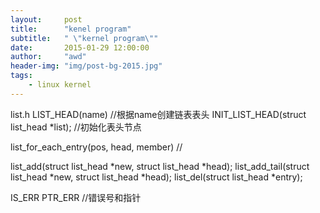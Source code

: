 ```yaml
---
layout:     post
title:      "kenel program"
subtitle:   " \"kernel program\""
date:       2015-01-29 12:00:00
author:     "awd"
header-img: "img/post-bg-2015.jpg"
tags:
    - linux kernel
---
```

list.h
LIST_HEAD(name)								//根据name创建链表表头
INIT_LIST_HEAD(struct list_head *list);		//初始化表头节点

list_for_each_entry(pos, head, member)		//

list_add(struct list_head *new, struct list_head *head);
list_add_tail(struct list_head *new, struct list_head *head);
list_del(struct list_head *entry);


IS_ERR
PTR_ERR   //错误号和指针


